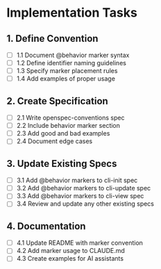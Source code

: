 # Implementation Tasks

## 1. Define Convention
- [ ] 1.1 Document @behavior marker syntax
- [ ] 1.2 Define identifier naming guidelines
- [ ] 1.3 Specify marker placement rules
- [ ] 1.4 Add examples of proper usage

## 2. Create Specification
- [ ] 2.1 Write openspec-conventions spec
- [ ] 2.2 Include behavior marker section
- [ ] 2.3 Add good and bad examples
- [ ] 2.4 Document edge cases

## 3. Update Existing Specs
- [ ] 3.1 Add @behavior markers to cli-init spec
- [ ] 3.2 Add @behavior markers to cli-update spec
- [ ] 3.3 Add @behavior markers to cli-view spec
- [ ] 3.4 Review and update any other existing specs

## 4. Documentation
- [ ] 4.1 Update README with marker convention
- [ ] 4.2 Add marker usage to CLAUDE.md
- [ ] 4.3 Create examples for AI assistants